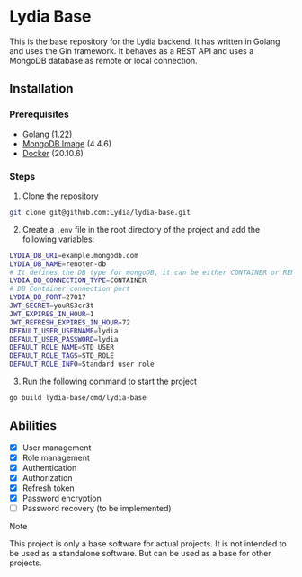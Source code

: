 # Lydia Base

This is the base repository for the Lydia backend. It has written in Golang and uses the Gin framework. It behaves as a REST API and uses a MongoDB database as remote or local connection.

## Installation

### Prerequisites

- [Golang](https://golang.org/doc/install) (1.22)
- [MongoDB Image](https://hub.docker.com/_/mongo) (4.4.6)
- [Docker](https://docs.docker.com/get-docker/) (20.10.6)

### Steps

1. Clone the repository

```bash
git clone git@github.com:Lydia/lydia-base.git
```

2. Create a `.env` file in the root directory of the project and add the following variables:

```bash
LYDIA_DB_URI=example.mongodb.com
LYDIA_DB_NAME=renoten-db
# It defines the DB type for mongoDB, it can be either CONTAINER or REMOTE
LYDIA_DB_CONNECTION_TYPE=CONTAINER
# DB Container connection port
LYDIA_DB_PORT=27017
JWT_SECRET=youRS3cr3t
JWT_EXPIRES_IN_HOUR=1
JWT_REFRESH_EXPIRES_IN_HOUR=72
DEFAULT_USER_USERNAME=lydia
DEFAULT_USER_PASSWORD=lydia
DEFAULT_ROLE_NAME=STD_USER
DEFAULT_ROLE_TAGS=STD_ROLE
DEFAULT_ROLE_INFO=Standard user role
```

3. Run the following command to start the project

```bash
go build lydia-base/cmd/lydia-base
```

## Abilities

- [x] User management
- [x] Role management
- [x] Authentication
- [x] Authorization
- [x] Refresh token
- [x] Password encryption
- [ ] Password recovery (to be implemented)

> [!NOTE]
> This project is only a base software for actual projects. It is not intended to be used as a standalone software. But can be used as a base for other projects.
